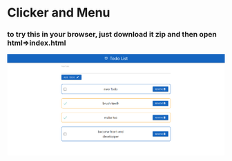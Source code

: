 # Clicker and Menu
### to try this in your browser, just download it zip and then open html=>index.html
![preview](https://raw.githubusercontent.com/dehwyy/src/imgSrc/todo.jpg)
